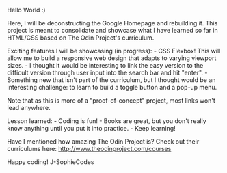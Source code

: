 Hello World :)

Here, I will be deconstructing the Google Homepage and rebuilding it. This project is meant to consolidate and showcase what I have learned so far in HTML/CSS based on The Odin Project's curriculum. 

Exciting features I will be showcasing (in progress): 
    - CSS Flexbox! This will allow me to build a responsive web design that adapts to varying viewport sizes. 
    - I thought it would be interesting to link the easy version to the difficult version through user input into the search bar and hit "enter".
    - Something new that isn't part of the curriculum, but I thought would be an interesting challenge: to learn to build a toggle button and a pop-up menu.

Note that as this is more of a "proof-of-concept" project, most links won't lead anywhere.

Lesson learned:
    - Coding is fun!
    - Books are great, but you don't really know anything until you put it into practice.
    - Keep learning!

Have I mentioned how amazing The Odin Project is? 
Check out their curriculums here: http://www.theodinproject.com/courses

Happy coding! 
J-SophieCodes


